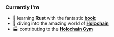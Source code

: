 ### Currently I'm

- 📖 learning **Rust** with the fantastic **[book](https://doc.rust-lang.org/book)**
- 🌊 diving into the amazing world of **[Holochain](https://github.com/holochain)**
- 🏭 contributing to the **[Holochain Gym](https://github.com/holochain-gym)**

<!--
Here are some ideas to get you started:

- 🔭 I’m currently working on ...
- 🌱 I’m currently learning ...
- 👯 I’m looking to collaborate on ...
- 🤔 I’m looking for help with ...
- 💬 Ask me about ...
- 📫 How to reach me: ...
- 😄 Pronouns: ...
- ⚡ Fun fact: ...
-->
